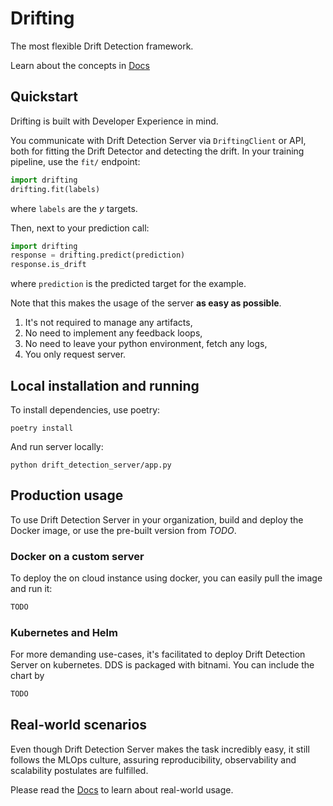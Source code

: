 # Drifting

The most flexible Drift Detection framework.

Learn about the concepts in
[Docs](https://smolendawid.github.io/drift-detection-server/)

## Quickstart

Drifting is built with Developer Experience in mind.

You communicate with Drift Detection Server via `DriftingClient` or API,
both for fitting the Drift Detector and detecting the drift. In your training
pipeline, use the `fit/` endpoint:

```python
import drifting
drifting.fit(labels)

```

where `labels` are the _y_ targets.

Then, next to your prediction call:

```python
import drifting
response = drifting.predict(prediction)
response.is_drift
```

where `prediction` is the predicted target for the example.

Note that this makes the usage of the server **as easy as possible**.

1. It's not required to manage any artifacts,
1. No need to implement any feedback loops,
1. No need to leave your python environment, fetch any logs,
1. You only request server.

## Local installation and running

To install dependencies, use poetry:

```
poetry install
```

And run server locally:

```
python drift_detection_server/app.py
```

## Production usage

To use Drift Detection Server in your organization,
build and deploy the Docker image, or use the pre-built version from _TODO_.

### Docker on a custom server

To deploy the on cloud instance using docker, you can easily pull the image
and run it:

```python
TODO
```

### Kubernetes and Helm

For more demanding use-cases, it's facilitated to deploy Drift Detection Server
on kubernetes. DDS is packaged with bitnami. You can include the chart by

```python
TODO
```

## Real-world scenarios

Even though Drift Detection Server makes the task incredibly easy,
it still follows the MLOps culture, assuring reproducibility,
observability and scalability postulates are fulfilled.

Please read the [Docs](https://smolendawid.github.io/drift-detection-server/)
to learn about real-world usage.
